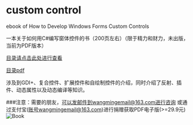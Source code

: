 # custom control
ebook of How to Develop Windows Forms Custom Controls

一本关于如何用C#编写窗体控件的书（200页左右）（限于精力和财力，未出版，当前为PDF版本）

[目录请点击此处进行查看](http://www.cnblogs.com/isaboy/articles/ebook_custom_control_winform.html)

[目录pdf](https://files.cnblogs.com/files/isaboy/.NET%E6%8E%A7%E4%BB%B6%E5%BC%80%E5%8F%91%E5%9F%BA%E7%A1%80%E7%9B%AE%E5%BD%95.pdf)

涉及到GDI+、复合控件、扩展控件和自绘制控件的介绍，同时介绍了反射、插件、动态属性以及动态编译等知识。

###注意：需要的朋友，可以发邮件到wangmingemail@163.com进行咨询
或通过支付宝(账号wangmingemail@163.com)进行捐赠获取PDF电子版(>=29.9元)
![Book](https://github.com/JackWangCUMT/customcontrol/blob/master/mybook.bmp)
